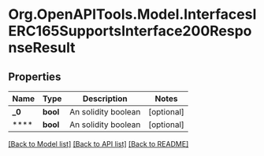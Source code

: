 # Org.OpenAPITools.Model.InterfacesIERC165SupportsInterface200ResponseResult

## Properties

Name | Type | Description | Notes
------------ | ------------- | ------------- | -------------
**_0** | **bool** | An solidity boolean | [optional] 
**** | **bool** | An solidity boolean | [optional] 

[[Back to Model list]](../README.md#documentation-for-models) [[Back to API list]](../README.md#documentation-for-api-endpoints) [[Back to README]](../README.md)


